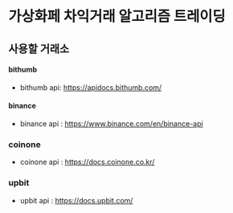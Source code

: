 # 가상화페 차익거래 알고리즘 트레이딩

## 사용할 거래소
#### bithumb
- bithumb api: <https://apidocs.bithumb.com/> <br/>

#### binance
- binance api : <https://www.binance.com/en/binance-api> <br/>
 
 ### coinone
 - coinone api : <https://docs.coinone.co.kr/> <br/>

 ### upbit
 - upbit api : <https://docs.upbit.com/> <br/>